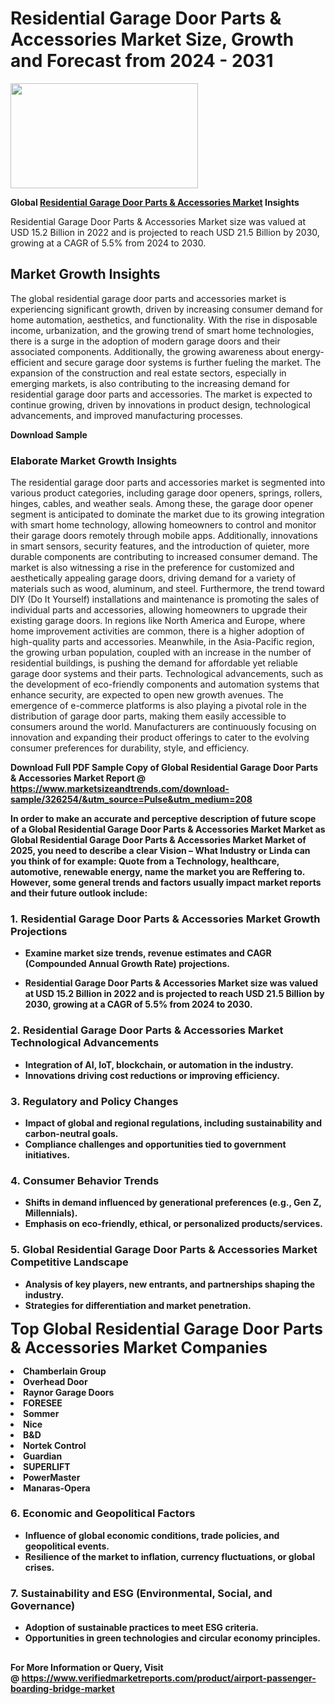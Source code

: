 <H1>Residential Garage Door Parts & Accessories Market Size, Growth and Forecast from 2024 - 2031</H1><img class="aligncenter size-medium wp-image-584254" src="https://thirdeyenews.in/wp-content/uploads/2024/09/Global-Market-Research-300x168.jpeg" alt="" width="300" height="168" /><p><strong>Global&nbsp;<a href="https://www.marketsizeandtrends.com/download-sample/326254/&amp;utm_source=Pulse&amp;utm_medium=208">Residential Garage Door Parts & Accessories Market</a> Insights</strong></p><p>Residential Garage Door Parts & Accessories Market size was valued at USD 15.2 Billion in 2022 and is projected to reach USD 21.5 Billion by 2030, growing at a CAGR of 5.5% from 2024 to 2030.</p><p><h2>Market Growth Insights</h2> <p>The global residential garage door parts and accessories market is experiencing significant growth, driven by increasing consumer demand for home automation, aesthetics, and functionality. With the rise in disposable income, urbanization, and the growing trend of smart home technologies, there is a surge in the adoption of modern garage doors and their associated components. Additionally, the growing awareness about energy-efficient and secure garage door systems is further fueling the market. The expansion of the construction and real estate sectors, especially in emerging markets, is also contributing to the increasing demand for residential garage door parts and accessories. The market is expected to continue growing, driven by innovations in product design, technological advancements, and improved manufacturing processes.</p> <p><strong>Download Sample</strong></p> <h3>Elaborate Market Growth Insights</h3> <p>The residential garage door parts and accessories market is segmented into various product categories, including garage door openers, springs, rollers, hinges, cables, and weather seals. Among these, the garage door opener segment is anticipated to dominate the market due to its growing integration with smart home technology, allowing homeowners to control and monitor their garage doors remotely through mobile apps. Additionally, innovations in smart sensors, security features, and the introduction of quieter, more durable components are contributing to increased consumer demand. The market is also witnessing a rise in the preference for customized and aesthetically appealing garage doors, driving demand for a variety of materials such as wood, aluminum, and steel. Furthermore, the trend toward DIY (Do It Yourself) installations and maintenance is promoting the sales of individual parts and accessories, allowing homeowners to upgrade their existing garage doors. In regions like North America and Europe, where home improvement activities are common, there is a higher adoption of high-quality parts and accessories. Meanwhile, in the Asia-Pacific region, the growing urban population, coupled with an increase in the number of residential buildings, is pushing the demand for affordable yet reliable garage door systems and their parts. Technological advancements, such as the development of eco-friendly components and automation systems that enhance security, are expected to open new growth avenues. The emergence of e-commerce platforms is also playing a pivotal role in the distribution of garage door parts, making them easily accessible to consumers around the world. Manufacturers are continuously focusing on innovation and expanding their product offerings to cater to the evolving consumer preferences for durability, style, and efficiency.</p> <p><strong></p><p><span class=""><strong>Download Full PDF Sample Copy of Global Residential Garage Door Parts & Accessories Market Report</strong> @ <a href="https://www.marketsizeandtrends.com/download-sample/326254/&amp;utm_source=Pulse&amp;utm_medium=208" target="_blank">https://www.marketsizeandtrends.com/download-sample/326254/&amp;utm_source=Pulse&amp;utm_medium=208</a></span></p><p>In order to make an accurate and perceptive description of future scope of a Global&nbsp;Residential Garage Door Parts & Accessories Market Market as Global&nbsp;Residential Garage Door Parts & Accessories Market Market of 2025, you need to describe a clear Vision &ndash; What Industry or Linda can you think of for example: Quote from a Technology, healthcare, automotive, renewable energy, name the market you are Reffering to. However, some general trends and factors usually impact market reports and their future outlook include:</p><h3>1.&nbsp;<strong>Residential Garage Door Parts & Accessories Market Growth Projections</strong></h3><ul><li>Examine market size trends, revenue estimates and CAGR (Compounded Annual Growth Rate) projections.</li><li><p>Residential Garage Door Parts & Accessories Market size was valued at USD 15.2 Billion in 2022 and is projected to reach USD 21.5 Billion by 2030, growing at a CAGR of 5.5% from 2024 to 2030.</p></li></ul><h3>2.&nbsp;<strong>Residential Garage Door Parts & Accessories Market Technological Advancements</strong></h3><ul><li>Integration of AI, IoT, blockchain, or automation in the industry.</li><li>Innovations driving cost reductions or improving efficiency.</li></ul><h3>3.&nbsp;<strong>Regulatory and Policy Changes</strong></h3><ul><li>Impact of global and regional regulations, including sustainability and carbon-neutral goals.</li><li>Compliance challenges and opportunities tied to government initiatives.</li></ul><h3>4.&nbsp;<strong>Consumer Behavior Trends</strong></h3><ul><li>Shifts in demand influenced by generational preferences (e.g., Gen Z, Millennials).</li><li>Emphasis on eco-friendly, ethical, or personalized products/services.</li></ul><h3>5.&nbsp;<strong>Global Residential Garage Door Parts & Accessories Market Competitive Landscape</strong></h3><ul><li>Analysis of key players, new entrants, and partnerships shaping the industry.</li><li>Strategies for differentiation and market penetration.</li></ul><p data-pm-slice="1 1 []"><span style="color: inherit; font-family: inherit; font-size: 25px;">Top Global Residential Garage Door Parts & Accessories Market Companies</span></p><div class="" data-test-id=""><p><li>Chamberlain Group</li><li> Overhead Door</li><li> Raynor Garage Doors</li><li> FORESEE</li><li> Sommer</li><li> Nice</li><li> B&D</li><li> Nortek Control</li><li> Guardian</li><li> SUPERLIFT</li><li> PowerMaster</li><li> Manaras-Opera</li></p></div><h3>6.&nbsp;<strong>Economic and Geopolitical Factors</strong></h3><ul><li>Influence of global economic conditions, trade policies, and geopolitical events.</li><li>Resilience of the market to inflation, currency fluctuations, or global crises.</li></ul><h3>7.&nbsp;<strong>Sustainability and ESG (Environmental, Social, and Governance)</strong></h3><ul><li>Adoption of sustainable practices to meet ESG criteria.</li><li>Opportunities in green technologies and circular economy principles.</li></ul><h2><strong style="font-size: 14px;">For More Information or Query, Visit @&nbsp;</strong><a style="background-color: #ffffff; font-size: 14px;" href="https://www.marketsizeandtrends.com/report/residential-garage-door-parts-accessories-market/" target="_blank">https://www.verifiedmarketreports.com/product/airport-passenger-boarding-bridge-market</a></h2>
